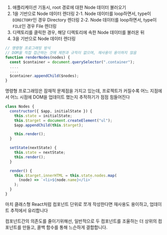 1. 애플리케이션 기동시, root 경로에 대한 Node 데이터 불러오기
2. 1을 기반으로 Node 데이터 렌더링
   2-1. Node 데이터를 loop하면서, type이 `DIRECTORY`인 경우 Directory 렌더링
   2-2. Node 데이터를 loop하면서, type이 `FILE`인 경우 File 렌더링
3. 디렉토리를 클릭한 경우, 해당 디렉토리에 속한 Node 데이터를 불러온 뒤
4. 3을 기반으로 Node 데이터 렌더링

```javascript
// 명령형 프로그래밍 방식
// DOM을 직접 접근하는 것에 제한과 규칙이 없으며, 재사용이 용이하지 않음
function renderNodes(nodes) {
  const $container = document.querySelector(".container");
  ....
  ....
  $container.appendChild($nodes);
}
```

명령형 프로그래밍은 잠재적 문제점을 가지고 있는데, 프로젝트가 커질수록 어느 지점에서 어느 시점에 DOM을 업데이트 했는지 추적하기가 점점 힘들어진다

```javascript
class Nodes {
  constructor({ $app, initialState }) {
    this.state = initialState;
    this.$target = document.createElement("ul");
    $app.appendChild(this.$target);

    this.render();
  }

  setState(nextState) {
    this.state = nextState;
    this.render();
  }

  render() {
    this.$target.innerHTML = this.state.nodes.map(
      (node) => `<li>${node.name}</li>`
    );
  }
}
```

마치 클래스형 React처럼 컴포넌트 단위로 쪼개 작성한다면 재사용도 용이하고, 업데이트 추적에서 유리합니다

컴포넌트간의 의존도를 줄이기위해선, 일반적으로 두 컴포넌트를 조율하는 더 상위의 컴포넌트를 만들고, 콜백 함수를 통해
느슨하게 결합합니다.

